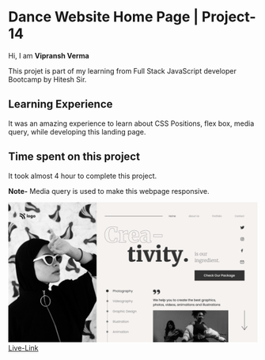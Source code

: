 # Dance Website Home Page | Project-14
Hi, I am **Vipransh Verma**

This projet is part of my learning from Full Stack JavaScript developer Bootcamp by Hitesh Sir.

## Learning Experience
It was an amazing experience to learn about  CSS Positions, flex box, media query, while developing this landing page.

## Time spent on this project
It took almost 4 hour to complete  this project.

**Note-**  Media query is used to make this webpage responsive.

![image](resources/Dance%20Home%20Page.png)
[Live-Link](https://dance-home-page-vipransh.netlify.app/)